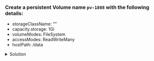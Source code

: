 ### Create a persistent Volume name `pv-1808` with the following details:
  - storageClassName: ""
  - capacity.storage: 1Gi
  - volumeModes: FileSystem
  - accessModes: ReadWriteMany
  - hostPath: /data

<details><summary>Solution</summary>
  <p>

  ```bash

  # create pv.yaml
  apiVersion: v1
  kind: PersistentVolume
  metadata:
    name: pv-1808
  spec:
    capacity:
      storage: 1Gi
    volumeMode: Filesystem
    accessModes:
      - ReadWriteMany
    persistentVolumeReclaimPolicy: Recycle
    storageClassName: ""
    hostPath:
      path: /data


  # create persistent volume
  k create -f pv.yaml
  ```

  </p>
</details>
